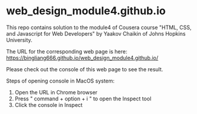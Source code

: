 # web_design_module4.github.io
This repo contains solution to the module4 of Cousera course "HTML, CSS, and Javascript for Web Developers" by Yaakov Chaikin of Johns Hopkins University. 

The URL for the corresponding web page is here: https://bingliang666.github.io/web_design_module4.github.io/

Please check out the console of this web page to see the result.

Steps of opening console in MacOS system:
1. Open the URL in Chrome browser
2. Press " command + option + i " to open the Inspect tool
3. Click the console in Inspect
